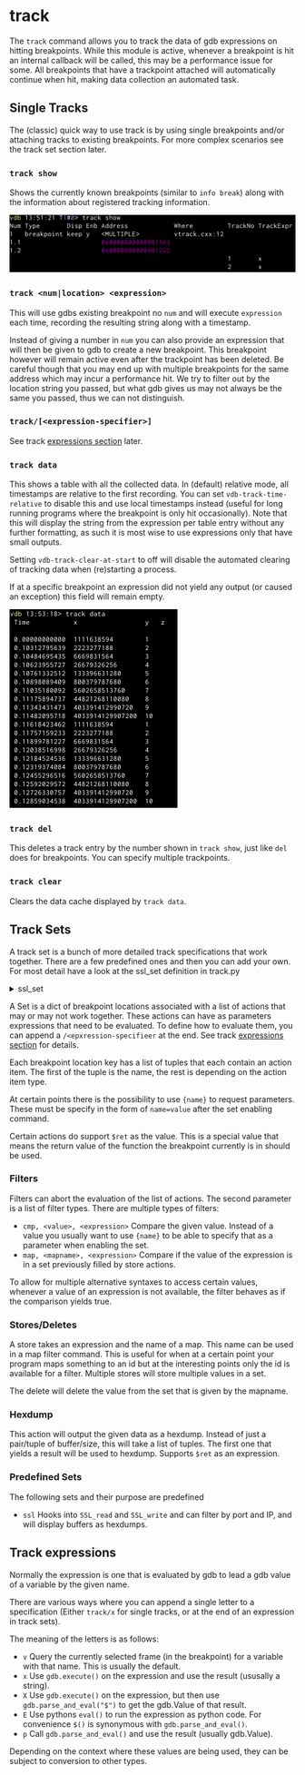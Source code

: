 # track

The `track` command allows you to track the data of gdb expressions on hitting breakpoints. While this module is active,
whenever a breakpoint is hit an internal callback will be called, this may be a performance issue for some. All
breakpoints that have a trackpoint attached will automatically continue when hit, making data collection an automated
task.

## Single Tracks

The (classic) quick way to use track is by using single breakpoints and/or attaching tracks to existing breakpoints. For
more complex scenarios see the track set section later.

### `track show`

Shows the currently known breakpoints (similar to `info break`) along with the information about registered tracking
information.

![](img/track.0.png)

### `track <num|location> <expression>`
This will  use gdbs existing breakpoint no `num` and will execute `expression` each time, recording the resulting string
along with a timestamp.

Instead of giving a number in `num` you can also provide an expression that will then be given to gdb to create a new
breakpoint. This breakpoint however will remain active even after the trackpoint has been deleted. Be careful though
that you may end up with multiple breakpoints for the same address which may incur a performance hit. We try to filter
out by the location string you passed, but what gdb gives us may not always be the same you passed, thus we can not
distinguish.

### `track/[<expression-specifier>]`

See track [expressions section](#track-expressions) later.

### `track data`
This shows a table with all the collected data. In (default) relative mode, all timestamps are relative to the first
recording. You can set `vdb-track-time-relative` to disable this and use local timestamps instead (useful for long
running programs where the breakpoint is only hit occasionally). Note that this will display the string from the
expression per table entry without any further formatting, as such it is most wise to use expressions only that have
small outputs.

Setting `vdb-track-clear-at-start` to off will disable the automated clearing of tracking data when (re)starting a
process.

If at a specific breakpoint an expression did not yield any output (or caused an exception) this field will remain
empty.

![](img/track.1.png)
### `track del`
This deletes a track entry by the number shown in `track show`, just like `del` does for breakpoints. You can specify
multiple trackpoints.


### `track clear`
Clears the data cache displayed by `track data`.

## Track Sets

A track set is a bunch of more detailed track specifications that work together. There are a few predefined ones and
then you can add your own. For most detail have a look at the ssl_set definition in track.py
<details>
<summary>ssl_set</summary>
```
ssl_set = {
            "SSL_read" : # A function/location to set the breakpoint
                [   # a list of "actions" with their parameters, a non matching "filter" will stop evaluation
                    ( "filter", [ "map", "ssl_fd_filter", "s->rbio->num" ] ),
                    ( "hex", [
                            ( "buf", "$ret" ), # hex expects address and length
                            ( "$rdi", "$ret" ) # only if the above doesn't work, try to fall back to these
                            ]
                            ),
                ],
            "SSL_write" : [ ( "hex", [ ( "buf", "num" ), ( "$rdi", "$rsi" ) ] ) ],
            "connect" : [
                    ( "filter", [ "cmp", "{port}", "ntohs( ((uint16_t*)addr)[1] )/p" ] ),
                    ( "filter", [ "cmp", "{ip}", "( ((sockaddr_in*)addr)->sin_addr)" ] ),
                    ( "store", [ "fd", "ssl_fd_filter" ] )
                ],
            "close" : [
                    ( "delete", [ "fd", "ssl_fd_filter" ] )
                ]
            }
```
</details>


A Set is a dict of breakpoint locations associated with a list of actions that may or may not work together. These
actions can have as parameters expressions that need to be evaluated. To define how to evaluate them, you can append a
`/<epxression-specifieer` at the end. See track [expressions section](#track-expressions) for details.

Each breakpoint location key has a list of tuples that each contain an action item. The first of the tuple is the name,
the rest is depending on the action item type.

At certain points there is the possibility to use `{name}` to request parameters. These must be specify in the form of
`name=value` after the set enabling command.

Certain actions do support `$ret` as the value. This is a special value that means the return value of the function the
breakpoint currently is in should be used.

### Filters
Filters can abort the evaluation of the list of actions. The second parameter is a list of filter types. There are
multiple types of filters:
* `cmp, <value>, <expression>` Compare the given value. Instead of a value you usually want to use `{name}` to be able to specify that as a
  parameter when enabling the set.
* `map, <mapname>, <expression>` Compare if the value of the expression is in a set previously filled by store actions.

To allow for multiple alternative syntaxes to access certain values, whenever a value of an expression is not available,
the filter behaves as if the comparison yields true.

### Stores/Deletes
A store takes an expression and the name of a map. This name can be used in a map filter command. This is useful for
when at a certain point your program maps something to an id but at the interesting points only the id is available for
a filter. Multiple stores will store multiple values in a set.

The delete will delete the value from the set that is given by the mapname.
### Hexdump
This action will output the given data as a hexdump. Instead of just a pair/tuple of buffer/size, this will take a list
of tuples. The first one that yields a result will be used to hexdump. Supports `$ret` as an expression.
### Predefined Sets
The following sets and their purpose are predefined

* `ssl` Hooks into `SSL_read` and `SSL_write` and can filter by port and IP, and will display buffers as hexdumps.

## Track expressions

Normally the expression is one that is evaluated by gdb to lead a gdb value of a variable by the given name.

There are various ways where you can append a single letter to a specification (Either `track/x` for single tracks, or
at the end of an expression in track sets).

The meaning of the letters is as follows:

* `v` Query the currently selected frame (in the breakpoint) for a variable with that name. This is usually the default.
* `x` Use `gdb.execute()` on the expression and use the result (ususally a string).
* `X` Use `gdb.execute()` on the expression, but then use `gdb.parse_and_eval("$")` to get the gdb.Value of that result.
* `E` Use pythons `eval()` to run the expression as python code. For convenience `$()` is synonymous with `gdb.parse_and_eval()`.
* `p` Call `gdb.parse_and_eval()` and use the result (usually  gdb.Value).

Depending on the context where these values are being used, they can be subject to conversion to other types.
